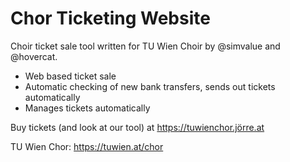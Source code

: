 # Chor Ticketing Website

Choir ticket sale tool written for TU Wien Choir by @simvalue and @hovercat.

- Web based ticket sale
- Automatic checking of new bank transfers, sends out tickets automatically
- Manages tickets automatically

Buy tickets (and look at our tool) at https://tuwienchor.jörre.at

TU Wien Chor: https://tuwien.at/chor
